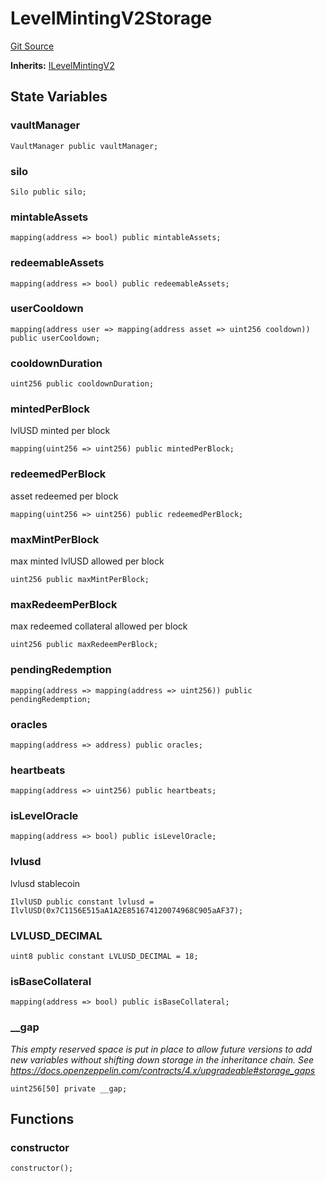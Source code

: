 # LevelMintingV2Storage
[Git Source](https://github.com/Level-Money/contracts/blob/2607489a5c9f8e78f7e44db8057f41dc3a8c07c9/src/v2/LevelMintingV2Storage.sol)

**Inherits:**
[ILevelMintingV2](/src/v2/interfaces/level/ILevelMintingV2.sol/interface.ILevelMintingV2.md)


## State Variables
### vaultManager

```solidity
VaultManager public vaultManager;
```


### silo

```solidity
Silo public silo;
```


### mintableAssets

```solidity
mapping(address => bool) public mintableAssets;
```


### redeemableAssets

```solidity
mapping(address => bool) public redeemableAssets;
```


### userCooldown

```solidity
mapping(address user => mapping(address asset => uint256 cooldown)) public userCooldown;
```


### cooldownDuration

```solidity
uint256 public cooldownDuration;
```


### mintedPerBlock
lvlUSD minted per block


```solidity
mapping(uint256 => uint256) public mintedPerBlock;
```


### redeemedPerBlock
asset redeemed per block


```solidity
mapping(uint256 => uint256) public redeemedPerBlock;
```


### maxMintPerBlock
max minted lvlUSD allowed per block


```solidity
uint256 public maxMintPerBlock;
```


### maxRedeemPerBlock
max redeemed collateral allowed per block


```solidity
uint256 public maxRedeemPerBlock;
```


### pendingRedemption

```solidity
mapping(address => mapping(address => uint256)) public pendingRedemption;
```


### oracles

```solidity
mapping(address => address) public oracles;
```


### heartbeats

```solidity
mapping(address => uint256) public heartbeats;
```


### isLevelOracle

```solidity
mapping(address => bool) public isLevelOracle;
```


### lvlusd
lvlusd stablecoin


```solidity
IlvlUSD public constant lvlusd = IlvlUSD(0x7C1156E515aA1A2E851674120074968C905aAF37);
```


### LVLUSD_DECIMAL

```solidity
uint8 public constant LVLUSD_DECIMAL = 18;
```


### isBaseCollateral

```solidity
mapping(address => bool) public isBaseCollateral;
```


### __gap
*This empty reserved space is put in place to allow future versions to add new
variables without shifting down storage in the inheritance chain.
See https://docs.openzeppelin.com/contracts/4.x/upgradeable#storage_gaps*


```solidity
uint256[50] private __gap;
```


## Functions
### constructor


```solidity
constructor();
```

